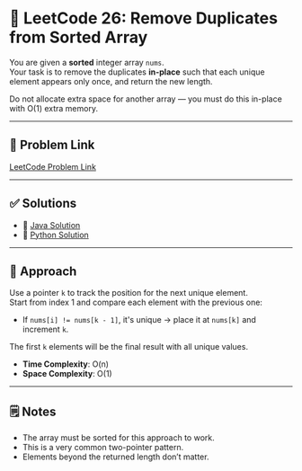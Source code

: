 # 🧩 LeetCode 26: Remove Duplicates from Sorted Array

You are given a **sorted** integer array `nums`.  
Your task is to remove the duplicates **in-place** such that each unique element appears only once, and return the new length.

Do not allocate extra space for another array — you must do this in-place with O(1) extra memory.

---

## 🔗 Problem Link

[LeetCode Problem Link](https://leetcode.com/problems/remove-duplicates-from-sorted-array/)

---

## ✅ Solutions

- 🔹 [Java Solution](./Remove_Duplicates_from_Sorted_Array.java)
- 🔹 [Python Solution](./Remove_Duplicates_from_Sorted_Array.py)

---

## 🧠 Approach

Use a pointer `k` to track the position for the next unique element.  
Start from index 1 and compare each element with the previous one:

- If `nums[i] != nums[k - 1]`, it's unique → place it at `nums[k]` and increment `k`.

The first `k` elements will be the final result with all unique values.

- **Time Complexity**: O(n)
- **Space Complexity**: O(1)

---

## 🗒️ Notes

- The array must be sorted for this approach to work.
- This is a very common two-pointer pattern.
- Elements beyond the returned length don’t matter.
